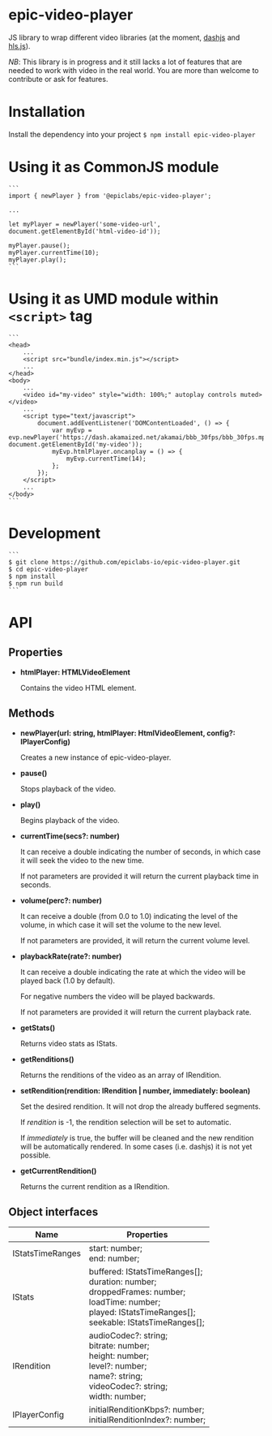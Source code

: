 # epic-video-player

JS library to wrap different video libraries (at the moment, [dashjs](https://github.com/Dash-Industry-Forum/dash.js) and [hls.js](https://github.com/video-dev/hls.js)).

*NB*: This library is in progress and it still lacks a lot of features that are needed to work with video in the real world. You are more than welcome to contribute or ask for features.

# Installation

Install the dependency into your project
    ```
    $ npm install epic-video-player
    ```

# Using it as CommonJS module
    ```
    import { newPlayer } from '@epiclabs/epic-video-player';
    
    ...

    let myPlayer = newPlayer('some-video-url', document.getElementById('html-video-id'));

    myPlayer.pause();
    myPlayer.currentTime(10);
    myPlayer.play();
    ```

# Using it as UMD module within ```<script>``` tag
    ```
    <head>
        ...
        <script src="bundle/index.min.js"></script>
        ...
    </head>
    <body>
        ...
        <video id="my-video" style="width: 100%;" autoplay controls muted></video>
        ...
        <script type="text/javascript">
            document.addEventListener('DOMContentLoaded', () => {
                var myEvp = evp.newPlayer('https://dash.akamaized.net/akamai/bbb_30fps/bbb_30fps.mpd', document.getElementById('my-video'));
                myEvp.htmlPlayer.oncanplay = () => {
                    myEvp.currentTime(14);
                };
            });
        </script>
        ...
    </body>
    ```

# Development
    ```
    $ git clone https://github.com/epiclabs-io/epic-video-player.git
    $ cd epic-video-player
    $ npm install
    $ npm run build
    ```

# API

## Properties

- **htmlPlayer: HTMLVideoElement**

  Contains the video HTML element.


## Methods

- **newPlayer(url: string, htmlPlayer: HtmlVideoElement, config?: IPlayerConfig)**

  Creates a new instance of epic-video-player.
  
- **pause()**
  
  Stops playback of the video.

- **play()**
  
  Begins playback of the video.

- **currentTime(secs?: number)**

  It can receive a double indicating the number of seconds, in which case it will seek the video to the new time.
    
  If not parameters are provided it will return the current playback time in seconds.

- **volume(perc?: number)**

  It can receive a double (from 0.0 to 1.0) indicating the level of the volume, in which case it will set the volume to the new level.
    
  If not parameters are provided, it will return the current volume level.

- **playbackRate(rate?: number)**

  It can receive a double indicating the rate at which the video will be played back (1.0 by default).
    
  For negative numbers the video will be played backwards.
   
  If not parameters are provided it will return the current playback rate.
  
- **getStats()**

  Returns video stats as IStats.
  
- **getRenditions()**
  
  Returns the renditions of the video as an array of IRendition.

- **setRendition(rendition: IRendition | number, immediately: boolean)**

  Set the desired rendition. It will not drop the already buffered segments.
  
  If *rendition* is -1, the rendition selection will be set to automatic.
  
  If *immediately* is true, the buffer will be cleaned and the new rendition will be automatically rendered. In some cases (i.e. dashjs) it is not yet possible.

- **getCurrentRendition()**

  Returns the current rendition as a IRendition.
  
## Object interfaces

| Name | Properties |
| ---- | ---------- |
| IStatsTimeRanges | start: number;<br>end: number; |
| IStats | buffered: IStatsTimeRanges[];<br>duration: number;<br>droppedFrames: number;<br>loadTime: number;<br>played: IStatsTimeRanges[];<br>seekable: IStatsTimeRanges[]; |
| IRendition | audioCodec?: string;<br>bitrate: number;<br>height: number;<br>level?: number;<br>name?: string;<br>videoCodec?: string;<br>width: number; |
| IPlayerConfig | initialRenditionKbps?: number;<br>initialRenditionIndex?: number; |

